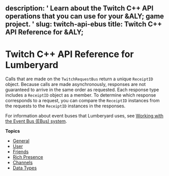 description: ' Learn about the Twitch C++ API operations that you can use for your
  &ALY; game project. '
slug: twitch-api-ebus
title: Twitch C++ API Reference for &ALY;
---
# Twitch C\+\+ API Reference for Lumberyard<a name="twitch-api-ebus"></a>

Calls that are made on the `TwitchRequestBus` return a unique `ReceiptID` object\. Because calls are made asynchronously, responses are not guaranteed to arrive in the same order as requested\. Each response type includes a `ReceiptID` object as a member\. To determine which response corresponds to a request, you can compare the `ReceiptID` instances from the requests to the `ReceiptID` instances in the responses\.

For information about event buses that Lumberyard uses, see [Working with the Event Bus \(EBus\) system](ebus-intro.md)\.

**Topics**
+ [General](twitch-api-ebus-general.md)
+ [User](twitch-api-ebus-user.md)
+ [Friends](twitch-api-ebus-friends.md)
+ [Rich Presence](twitch-api-ebus-rich-presence.md)
+ [Channels](twitch-api-ebus-channels.md)
+ [Data Types](twitch-api-ebus-data-elements.md)